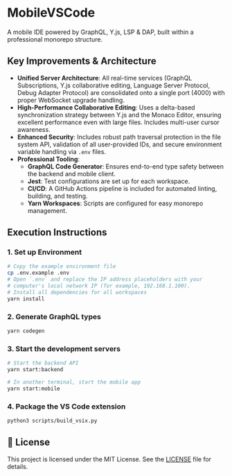 # MobileVSCode

A mobile IDE powered by GraphQL, Y.js, LSP & DAP, built within a professional monorepo structure.

## Key Improvements & Architecture

-   **Unified Server Architecture**: All real-time services (GraphQL Subscriptions, Y.js collaborative editing, Language Server Protocol, Debug Adapter Protocol) are consolidated onto a single port (4000) with proper WebSocket upgrade handling.
-   **High-Performance Collaborative Editing**: Uses a delta-based synchronization strategy between Y.js and the Monaco Editor, ensuring excellent performance even with large files. Includes multi-user cursor awareness.
-   **Enhanced Security**: Includes robust path traversal protection in the file system API, validation of all user-provided IDs, and secure environment variable handling via `.env` files.
-   **Professional Tooling**:
    -   **GraphQL Code Generator**: Ensures end-to-end type safety between the backend and mobile client.
    -   **Jest**: Test configurations are set up for each workspace.
    -   **CI/CD**: A GitHub Actions pipeline is included for automated linting, building, and testing.
    -   **Yarn Workspaces**: Scripts are configured for easy monorepo management.

## Execution Instructions

### 1. Set up Environment
```bash
# Copy the example environment file
cp .env.example .env
# Open `.env` and replace the IP address placeholders with your
# computer's local network IP (for example, 192.168.1.100).
# Install all dependencies for all workspaces
yarn install
```

### 2. Generate GraphQL types
```bash
yarn codegen
```

### 3. Start the development servers
```bash
# Start the backend API
yarn start:backend

# In another terminal, start the mobile app
yarn start:mobile
```

### 4. Package the VS Code extension
```bash
python3 scripts/build_vsix.py
```

## 📄 License

This project is licensed under the MIT License. See the [LICENSE](./LICENSE) file for details.
